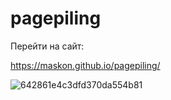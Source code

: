 # pagepiling
 Перейти на сайт:
 
 https://maskon.github.io/pagepiling/
 
![642861e4c3dfd370da554b81](https://user-images.githubusercontent.com/126991331/229304209-ddd6561d-ad06-4bee-b60c-ad31177297c8.jpg)
